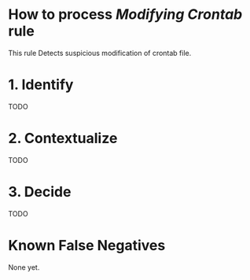# How to process *Modifying Crontab* rule
This rule Detects suspicious modification of crontab file.

# 1. Identify
TODO

# 2. Contextualize
TODO

# 3. Decide
TODO

# Known False Negatives
None yet.
